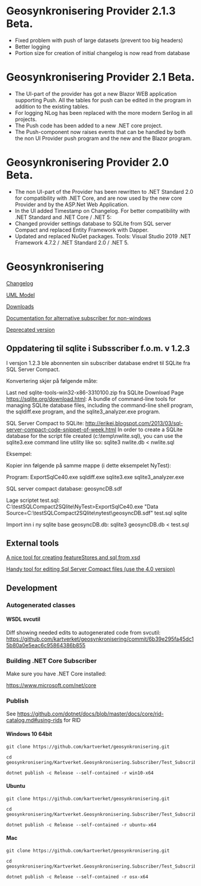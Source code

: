# Geosynkronisering Provider 2.1.3 Beta.
-	Fixed problem with push of large datasets (prevent too big headers)
- Better logging
- Portion size for creation of initial changelog is now read from database

# Geosynkronisering Provider 2.1 Beta.
-	The UI-part of the provider has got a new Blazor WEB application supporting Push.
All the tables for push can be edited in the program in addition to the existing tables.
-	For logging NLog has been replaced with the more modern Serilog in all projects.
-	The Push code has been added to a new .NET core project.
-	The Push-component now raises events that can be handled by both the non UI Provider push program and the new  and the Blazor program.

# Geosynkronisering Provider 2.0 Beta.
- The non UI-part of the Provider has been rewritten to .NET Standard 2.0 for compatibility with .NET Core, and are now used by the new core Provider  and by the ASP.Net Web Application.
- In the UI added Timestamp on Changelog.
For better compatibility with .NET Standard and .NET Core / .NET 5:
- Changed provider settings database to SQLite from SQL server Compact and replaced Entity Framework with Dapper.
- Updated and replaced NuGet packages.
Tools: Visual Studio 2019 .NET Framework 4.7.2 / .NET Standard 2.0 / .NET 5.


# Geosynkronisering

[Changelog](./CHANGELOG.md)

[UML Model](https://rawgit.com/kartverket/geosynkronisering/master/uml/HTML/index.htm)

[Downloads](https://github.com/kartverket/geosynkronisering/releases)

[Documentation for alternative subscriber for non-windows](https://github.com/kartverket/geosynkronisering/tree/master/Kartverket.Geosynkronisering.Subscriber/Test_Subscriber_NetCore)

[Deprecated version](https://github.com/kartverket/CORESubscriber)

## Oppdatering til sqlite i Subsscriber f.o.m. v 1.2.3

I versjon 1.2.3 ble abonnenten sin subscriber database endret til SQLite fra SQL Server Compact.

Konvertering skjer på følgende måte:

Last ned sqlite-tools-win32-x86-3310100.zip fra SQLite Download Page https://sqlite.org/download.html: A bundle of command-line tools for managing SQLite database files, including the command-line shell program, the sqldiff.exe program, and the sqlite3_analyzer.exe program.

SQL Server Compact to SQLite: http://erikej.blogspot.com/2013/03/sql-server-compact-code-snippet-of-week.html In order to create a SQLite database for the script file created (c:\temp\nwlite.sql), you can use the sqlite3.exe command line utility like so: sqlite3 nwlite.db < nwlite.sql

Eksempel:

Kopier inn følgende på samme mappe (i dette eksempelet NyTest):

Program: ExportSqlCe40.exe sqldiff.exe sqlite3.exe sqlite3_analyzer.exe

SQL server compact database: geosyncDB.sdf

Lage scriptet test.sql: C:\testSQLCompact2SQlite\NyTest>ExportSqlCe40.exe "Data Source=C:\testSQLCompact2SQlite\nytest\geosyncDB.sdf" test.sql sqlite

Import inn i ny sqlite base geosyncDB.db: sqlite3 geosyncDB.db < test.sql

## External tools

[A nice tool for creating featureStores and sql from xsd](https://github.com/JuergenWeichand/deegree-cli-utility)

[Handy tool for editing Sql Server Compact files (use the 4.0 version)](https://github.com/ErikEJ/SqlCeToolbox/releases)

## Development

### Autogenerated classes

#### WSDL svcutil

Diff showing needed edits to autogenerated code from svcutil: https://github.com/kartverket/geosynkronisering/commit/6b39e295fa45dc15b80a0e5eac6c95864386b855

### Building .NET Core Subscriber

Make sure you have .NET Core installed:

https://www.microsoft.com/net/core

### Publish

See https://github.com/dotnet/docs/blob/master/docs/core/rid-catalog.md#using-rids for RID

#### Windows 10 64bit

```
git clone https://github.com/kartverket/geosynkronisering.git

cd geosynkronisering/Kartverket.Geosynkronisering.Subscriber/Test_Subscriber_NetCore

dotnet publish -c Release --self-contained -r win10-x64
```

#### Ubuntu

```
git clone https://github.com/kartverket/geosynkronisering.git

cd geosynkronisering/Kartverket.Geosynkronisering.Subscriber/Test_Subscriber_NetCore

dotnet publish -c Release --self-contained -r ubuntu-x64
```

#### Mac

```
git clone https://github.com/kartverket/geosynkronisering.git

cd geosynkronisering/Kartverket.Geosynkronisering.Subscriber/Test_Subscriber_NetCore

dotnet publish -c Release --self-contained -r osx-x64
```
